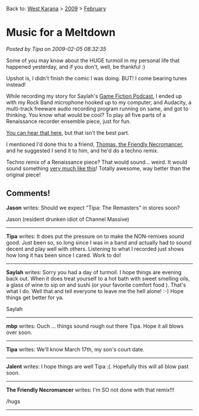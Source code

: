 Back to: [West Karana](/posts/westkarana.md) > [2009](/posts/2009/westkarana.md) > [February](./westkarana.md)
# Music for a Meltdown

*Posted by Tipa on 2009-02-05 08:32:35*

Some of you may know about the HUGE turmoil in my personal life that happened yesterday, and if you don't, well, be thankful :)

Upshot is, I didn't finish the comic I was doing. BUT! I come bearing tunes instead!

While recording my story for Saylah's [Game Fiction Podcast](http://notadiary.typepad.com/gamersfictionpodcast/), I ended up with my Rock Band microphone hooked up to my computer, and Audacity, a multi-track freeware audio recording program running on same, and got to thinking. You know what would be cool? To play all five parts of a Renaissance recorder ensemble piece, just for fun.

[You can hear that here](http://files.filefront.com/betterballetmp3/;13208213;/fileinfo.html), but that isn't the best part.

I mentioned I'd done this to a friend, [Thomas, the Friendly Necromancer](http://thefriendlynecromancer.blogspot.com/), and he suggested I send it to him, and he'd do a techno remix.

Techno remix of a Renaissance piece? That would sound... weird. It would sound something [very much like this](http://files.filefront.com/wicked+recorder+goof+offmp3/;13208242;/fileinfo.html)! Totally awesome, way better than the original piece!


## Comments!

**Jason** writes: Should we expect "Tipa: The Remasters" in stores soon?

Jason (resident drunken idiot of Channel Massive)

---

**Tipa** writes: It does put the pressure on to make the NON-remixes sound good. Just been so, so long since I was in a band and actually had to sound decent and play well with others. Listening to what I recorded just shows how long it has been since I cared. Work to do!

---

**Saylah** writes: Sorry you had a day of turmoil. I hope things are evening back out. When it does treat yourself to a hot bath with sweet smelling oils, a glass of wine to sip on and sushi (or your favorite comfort food ). That's what I do. Well that and tell everyone to leave me the hell alone! :-) Hope things get better for ya.

Saylah

---

**mbp** writes: Ouch ... things sound rough out there Tipa. Hope it all blows over soon.

---

**Tipa** writes: We'll know March 17th, my son's court date.

---

**Jalent** writes: I hope things are well Tipa :(. Hopefully this will all blow past soon.

---

**The Friendly Necromancer** writes: I'm SO not done with that remix!!! 

/hugs

---

